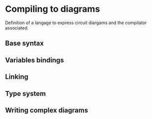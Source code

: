 # Compiling to diagrams

Definition of a langage to express circuit diargams
and the compilator associated.

## Base syntax

## Variables bindings

## Linking

## Type system

## Writing complex diagrams
